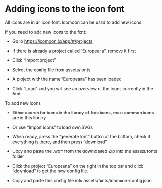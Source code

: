 # Adding icons to the icon font

All icons are in an icon font. Icomoon can be used to add new icons.

If you need to add new icons to the font:

- Go to https://icomoon.io/app/#/projects

- If there is already a project called “Europeana”, remove it first

- Click “Import project”

- Select the config file from assets/fonts

- A project with the name “Europeana” has been loaded

- Click “Load” and you will see an overview of the icons currently in the font

To add new icons:

- Either search for icons in the library of free icons, most common icons are in this library

- Or use “Import icons” to load own SVGs

- When ready, press the “generate font” button at the bottom, check if everything is there, and then press “download”

- Copy and paste the .woff from the downloaded Zip into the assets/fonts folder

- Click the project “Europeana” on the right in the top bar and click “download” to get the new config file.

- Copy and paste this config file into assets/fonts/icomoon-config.json
